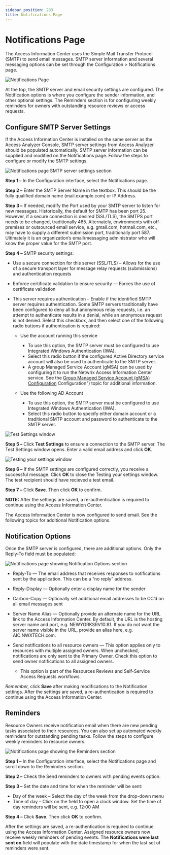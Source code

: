 ```yaml
---
sidebar_position: 283
title: Notifications Page
---
```


# Notifications Page

The Access Information Center uses the Simple Mail Transfer Protocol (SMTP) to send email messages. SMTP server information and several messaging options can be set through the Configuration > Notifications page.

![Notifications Page](../../../../../../../static/Content/Resources/Images/Access/InformationCenter/Admin/Configuration/Notifications.png "Notifications Page")

At the top, the SMTP server and email security settings are configured. The Notification options is where you configure the sender information, and other optional settings. The Reminders section is for configuring weekly reminders for owners with outstanding resource reviews or access requests.

## Configure SMTP Server Settings

If the Access Information Center is installed on the same server as the Access Analyzer Console, SMTP server settings from Access Analyzer should be populated automatically. SMTP server information can be supplied and modified on the Notifications page. Follow the steps to configure or modify the SMTP settings.

![Notifications page SMTP server settings section](../../../../../../../static/Content/Resources/Images/Access/InformationCenter/Admin/Configuration/NotificationsServerSettings.png "Notifications page SMTP server settings section")

**Step 1 –** In the Configuration interface, select the Notifications page.

**Step 2 –** Enter the SMTP Server Name in the textbox. This should be the fully qualified domain name (mail.example.com) or IP Address.

**Step 3 –** If needed, modify the Port used by your SMTP server to listen for new messages. Historically, the default for SMTP has been port 25. However, if a secure connection is desired (SSL/TLS), the SMTPS port needs to be changed, traditionally 465. Alternately, environments with off-premises or outsourced email service, e.g. gmail.com, hotmail.com, etc., may have to supply a different submission port, traditionally port 587. Ultimately it is an organization’s email/messaging administrator who will know the proper value for the SMTP port.

**Step 4 –** SMTP security settings:

* Use a secure connection for this server (SSL/TLS) – Allows for the use of a secure transport layer for message relay requests (submissions) and authentication requests
* Enforce certificate validation to ensure security — Forces the use of certificate validation
* This server requires authentication – Enable if the identified SMTP server requires authentication. Some SMTP servers traditionally have been configured to deny all but anonymous relay requests, i.e. an attempt to authenticate results in a denial, while an anonymous request is not denied. Select this checkbox, and then select one of the following radio buttons if authentication is required:

  * Use the account running this service

    * To use this option, the SMTP server must be configured to use Integrated Windows Authentication (IWA).
    * Select this radio button if the configured Active Directory service account will also be used to authenticate to the SMTP server.
    * A group Managed Service Account (gMSA) can be used by configuring it to run the Netwrix Access Information Center service. See the [Group Managed Service Account (gMSA) Configuration](../AdditionalConfig/gMSA) Configuration") topic for additional information.
  * Use the following AD Account

    * To use this option, the SMTP server must be configured to use Integrated Windows Authentication (IWA).
    * Select this radio button to specify either domain account or a traditional SMTP account and password to authenticate to the SMTP server.

![Test Settings window](../../../../../../../static/Content/Resources/Images/Access/General/Window/NotificationsTestSettings.png "Test Settings window")

**Step 5 –** Click **Test Settings** to ensure a connection to the SMTP server. The Test Settings window opens. Enter a valid email address and click **OK**.

![Testing your settings window](../../../../../../../static/Content/Resources/Images/Access/General/Window/NotificationsTestConfirm.png "Testing your settings window")

**Step 6 –** If the SMTP settings are configured correctly, you receive a successful message. Click **OK** to close the Testing your settings window. The test recipient should have recieved a test email.

**Step 7 –** Click **Save**. Then click **OK** to confirm.

**NOTE:** After the settings are saved, a re-authentication is required to continue using the Access Information Center.

The Access Information Center is now configured to send email. See the following topics for additional Notification options.

## Notification Options

Once the SMTP server is configured, there are additional options. Only the Reply-To field must be populated:

![Notifications page showing Notification Options section](../../../../../../../static/Content/Resources/Images/Access/InformationCenter/Admin/Configuration/NotificationsNotificationOptions.png "Notifications page showing Notification Options section")

* Reply-To — The email address that receives responses to notifications sent by the application. This can be a “no reply” address.
* Reply-Display — Optionally enter a display name for the sender
* Carbon-Copy — Optionally set additional email addresses to be CC’d on all email messages sent
* Server Name Alias — Optionally provide an alternate name for the URL link to the Access Information Center. By default, the URL is the hosting server name and port, e.g. NEWYORKSRV10:81. If you do not want the server name visible in the URL, provide an alias here, e.g. AIC.NWXTECH.com.
* Send notifications to all resource owners — This option applies only to resources with multiple assigned owners. When unchecked, notifications are only sent to the Primary Owner. Check this option to send owner notifications to all assigned owners.

  * This option is part of the Resources Reviews and Self-Service Access Requests workflows.

*Remember,* click **Save** after making modifications to the Notification settings. After the settings are saved, a re-authentication is required to continue using the Access Information Center.

## Reminders

Resource Owners receive notification email when there are new pending tasks associated to their resources. You can also set up automated weekly reminders for outstanding pending tasks. Follow the steps to configure weekly reminders to resource owners.

![Notifications page showing the Reminders section](../../../../../../../static/Content/Resources/Images/Access/General/NotificationsReminders.png "Notifications page showing the Reminders section")

**Step 1 –** In the Configuration interface, select the Notifications page and scroll down to the Reminders section.

**Step 2 –** Check the Send reminders to owners with pending events option.

**Step 3 –** Set the date and time for when the reminder will be sent:

* Day of the week – Select the day of the week from the drop-down menu
* Time of day – Click on the field to open a clock window. Set the time of day reminders will be sent, e.g. 12:00 AM

**Step 4 –** Click **Save**. Then click **OK** to confirm.

After the settings are saved, a re-authentication is required to continue using the Access Information Center. Assigned resource owners now receive weekly reminders of pending events. The **Notifications were last sent on** field will populate with the date timestamp for when the last set of reminders were sent.